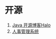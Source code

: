 

# 开源
1. [Java 开源博客Halo](https://github.com/halo-dev/halo)
2. [人事管理系统](https://github.com/lenve/vhr)
